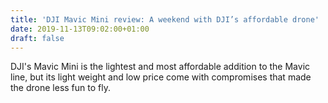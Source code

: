 ```yaml
---
title: 'DJI Mavic Mini review: A weekend with DJI’s affordable drone'
date: 2019-11-13T09:02:00+01:00
draft: false
---
```


DJI's Mavic Mini is the lightest and most affordable addition to the Mavic line, but its light weight and low price come with compromises that made the drone less fun to fly.